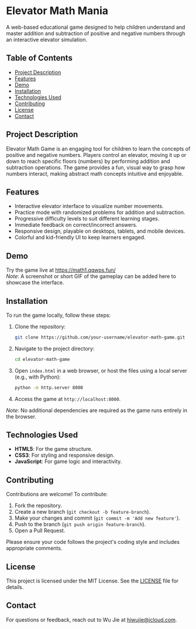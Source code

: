 # Elevator Math Mania

A web-based educational game designed to help children understand and master addition and subtraction of positive and negative numbers through an interactive elevator simulation.

## Table of Contents
- [Project Description](#project-description)
- [Features](#features)
- [Demo](#demo)
- [Installation](#installation)
- [Technologies Used](#technologies-used)
- [Contributing](#contributing)
- [License](#license)
- [Contact](#contact)

## Project Description
Elevator Math Game is an engaging tool for children to learn the concepts of positive and negative numbers. Players control an elevator, moving it up or down to reach specific floors (numbers) by performing addition and subtraction operations. The game provides a fun, visual way to grasp how numbers interact, making abstract math concepts intuitive and enjoyable.

## Features
- Interactive elevator interface to visualize number movements.
- Practice mode with randomized problems for addition and subtraction.
- Progressive difficulty levels to suit different learning stages.
- Immediate feedback on correct/incorrect answers.
- Responsive design, playable on desktops, tablets, and mobile devices.
- Colorful and kid-friendly UI to keep learners engaged.

## Demo
Try the game live at https://math1.qqwps.fun/  
*Note*: A screenshot or short GIF of the gameplay can be added here to showcase the interface.



## Installation
To run the game locally, follow these steps:

1. Clone the repository:
   ```bash
   git clone https://github.com/your-username/elevator-math-game.git
   ```
2. Navigate to the project directory:
   ```bash
   cd elevator-math-game
   ```
3. Open `index.html` in a web browser, or host the files using a local server (e.g., with Python):
   ```bash
   python -m http.server 8000
   ```
4. Access the game at `http://localhost:8000`.

*Note*: No additional dependencies are required as the game runs entirely in the browser.

## Technologies Used
- **HTML5**: For the game structure.
- **CSS3**: For styling and responsive design.
- **JavaScript**: For game logic and interactivity.

## Contributing
Contributions are welcome! To contribute:
1. Fork the repository.
2. Create a new branch (`git checkout -b feature-branch`).
3. Make your changes and commit (`git commit -m 'Add new feature'`).
4. Push to the branch (`git push origin feature-branch`).
5. Open a Pull Request.

Please ensure your code follows the project's coding style and includes appropriate comments.

## License
This project is licensed under the MIT License. See the [LICENSE](LICENSE) file for details.

## Contact
For questions or feedback, reach out to Wu Jie at hiwujie@icloud.com.  